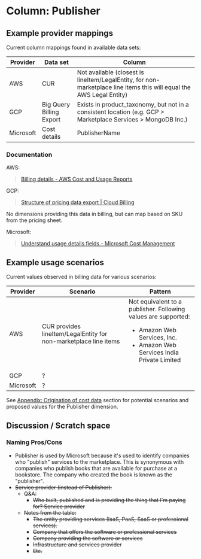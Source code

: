 # Column: Publisher

## Example provider mappings

Current column mappings found in available data sets:

| Provider  | Data set                 | Column                                       |
|-----------|--------------------------|----------------------------------------------|
| AWS       | CUR                      | Not available (closest is lineItem/LegalEntity, for non-marketplace line items this will equal the AWS Legal Entity) |
| GCP       | Big Query Billing Export | Exists in product_taxonomy, but not in a consistent location (e.g. GCP > Marketplace Services > MongoDB Inc.) |
| Microsoft | Cost details             | PublisherName |

### Documentation

AWS:
> [Billing details - AWS Cost and Usage Reports](https://docs.aws.amazon.com/cur/latest/userguide/billing-columns.html)

GCP:
> [Structure of pricing data export | Cloud Billing](https://cloud.google.com/billing/docs/how-to/export-data-bigquery-tables/pricing-data)

No dimensions providing this data in billing, but can map based on SKU from the pricing sheet.

Microsoft:
> [Understand usage details fields - Microsoft Cost Management](https://learn.microsoft.com/en-us/azure/cost-management-billing/automate/understand-usage-details-fields)

## Example usage scenarios

Current values observed in billing data for various scenarios:

| Provider  | Scenario                                                         | Pattern |
|-----------|------------------------------------------------------------------|---------|
| AWS       | CUR provides lineItem/LegalEntity for non-marketplace line items | Not equivalent to a publisher. Following values are supported:<ul><li>Amazon Web Services, Inc.</li><li>Amazon Web Services India Private Limited</li></ul> |
| GCP       | ?                                                                |         |
| Microsoft | ?                                                                |         |

See [Appendix: Origination of cost data](../appendix/origination_of_cost_data.md) section for potential scenarios and proposed values for the Publisher dimension.

## Discussion / Scratch space

### Naming Pros/Cons

- Publisher is used by Microsoft because it's used to identify companies who "publish" services to the marketplace. This is synonymous with companies who publish books that are available for purchase at a bookstore. The company who created the book is known as the "publisher".
- ~~Service provider (instead of Publisher):~~
  - ~~Q&A:~~
    - ~~Who built, published and is providing the thing that I'm paying for? Service provider~~
  - ~~Notes from the table:~~
    - ~~The entity providing services (IaaS, PaaS, SaaS or professional services).~~
    - ~~Company that offers the software or professional services~~
    - ~~Company providing the software or services~~
    - ~~Infrastructure and services provider~~
    - ~~Etc.~~
